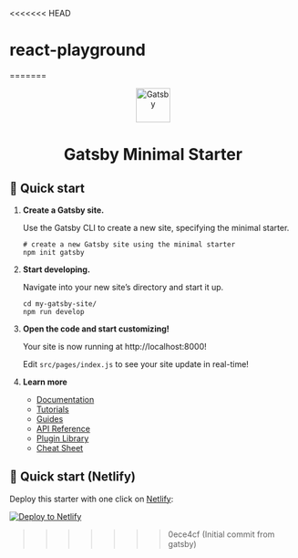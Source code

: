 <<<<<<< HEAD
# react-playground
=======
<p align="center">
  <a href="https://www.gatsbyjs.com/?utm_source=starter&utm_medium=readme&utm_campaign=minimal-starter">
    <img alt="Gatsby" src="https://www.gatsbyjs.com/Gatsby-Monogram.svg" width="60" />
  </a>
</p>
<h1 align="center">
  Gatsby Minimal Starter
</h1>

## 🚀 Quick start

1.  **Create a Gatsby site.**

    Use the Gatsby CLI to create a new site, specifying the minimal starter.

    ```shell
    # create a new Gatsby site using the minimal starter
    npm init gatsby
    ```

2.  **Start developing.**

    Navigate into your new site’s directory and start it up.

    ```shell
    cd my-gatsby-site/
    npm run develop
    ```

3.  **Open the code and start customizing!**

    Your site is now running at http://localhost:8000!

    Edit `src/pages/index.js` to see your site update in real-time!

4.  **Learn more**

    - [Documentation](https://www.gatsbyjs.com/docs/?utm_source=starter&utm_medium=readme&utm_campaign=minimal-starter)
    - [Tutorials](https://www.gatsbyjs.com/docs/tutorial/?utm_source=starter&utm_medium=readme&utm_campaign=minimal-starter)
    - [Guides](https://www.gatsbyjs.com/docs/how-to/?utm_source=starter&utm_medium=readme&utm_campaign=minimal-starter)
    - [API Reference](https://www.gatsbyjs.com/docs/api-reference/?utm_source=starter&utm_medium=readme&utm_campaign=minimal-starter)
    - [Plugin Library](https://www.gatsbyjs.com/plugins?utm_source=starter&utm_medium=readme&utm_campaign=minimal-starter)
    - [Cheat Sheet](https://www.gatsbyjs.com/docs/cheat-sheet/?utm_source=starter&utm_medium=readme&utm_campaign=minimal-starter)

## 🚀 Quick start (Netlify)

Deploy this starter with one click on [Netlify](https://app.netlify.com/signup):

[<img src="https://www.netlify.com/img/deploy/button.svg" alt="Deploy to Netlify" />](https://app.netlify.com/start/deploy?repository=https://github.com/gatsbyjs/gatsby-starter-minimal)
>>>>>>> 0ece4cf (Initial commit from gatsby)
